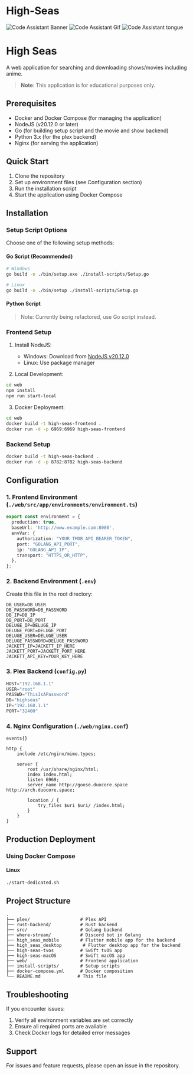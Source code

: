 # High-Seas

![Code Assistant Banner](https://github.com/n0tt1m/code-assistant/raw/main/images/the-girls3.png)
![Code Assistant Gif](https://github.com/n0tt1m/code-assistant/raw/main/images/tits-out.gif)
![Code Assistant tongue](https://github.com/n0tt1m/code-assistant/raw/main/images/tongue.jpg)

# High Seas

A web application for searching and downloading shows/movies including anime.

> **Note**: This application is for educational purposes only.

## Prerequisites

- Docker and Docker Compose (for managing the application)
- NodeJS (v20.12.0 or later)
- Go (for building setup script and the movie and show backend)
- Python 3.x (for the plex backend)
- Nginx (for serving the application)

## Quick Start

1. Clone the repository
2. Set up environment files (see Configuration section)
3. Run the installation script
4. Start the application using Docker Compose

## Installation

### Setup Script Options

Choose one of the following setup methods:

#### Go Script (Recommended)
```bash
# Windows
go build -o ./bin/setup.exe ./install-scripts/Setup.go

# Linux
go build -o ./bin/setup ./install-scripts/Setup.go
```

#### Python Script
> Note: Currently being refactored, use Go script instead.

### Frontend Setup

1. Install NodeJS:
   - Windows: Download from [NodeJS v20.12.0](https://nodejs.org/dist/v20.12.0/node-v20.12.0-x64.msi)
   - Linux: Use package manager

2. Local Development:
```bash
cd web
npm install
npm run start-local
```

3. Docker Deployment:
```bash
cd web
docker build -t high-seas-frontend .
docker run -d -p 6969:6969 high-seas-frontend
```

### Backend Setup

```bash
docker build -t high-seas-backend .
docker run -d -p 8782:8782 high-seas-backend
```

## Configuration

### 1. Frontend Environment (`./web/src/app/environments/environment.ts`)

```typescript
export const environment = {
  production: true,
  baseUrl: 'http://www.example.com:8080',
  envVar: {
    authorization: "YOUR_TMDB_API_BEARER_TOKEN",
    port: "GOLANG_API_PORT",
    ip: "GOLANG_API_IP",
    transport: "HTTPS_OR_HTTP",
  },
};
```

### 2. Backend Environment (`.env`)

Create this file in the root directory:
```env
DB_USER=DB_USER
DB_PASSWORD=DB_PASSWORD
DB_IP=DB_IP
DB_PORT=DB_PORT
DELUGE_IP=DELUGE_IP
DELUGE_PORT=DELUGE_PORT
DELUGE_USER=DELUGE_USER
DELUGE_PASSWORD=DELUGE_PASSWORD
JACKETT_IP=JACKETT_IP_HERE
JACKETT_PORT=JACKETT_PORT_HERE
JACKETT_API_KEY=YOUR_KEY_HERE
```

### 3. Plex Backend (`config.py`)
```python
HOST="192.168.1.1"
USER="root"
PASSWD="ThisIsAPassword"
DB="highseas"
IP="192.168.1.1"
PORT="32400"
```

### 4. Nginx Configuration (`./web/nginx.conf`)

```nginx
events{}

http {
    include /etc/nginx/mime.types;

    server {
        root /usr/share/nginx/html;
        index index.html;
        listen 6969;
        server_name http://goose.duocore.space http://arch.duocore.space;

        location / {
            try_files $uri $uri/ /index.html;
        }
    }
}
```

## Production Deployment

### Using Docker Compose

#### Linux
```bash
./start-dedicated.sh
```

## Project Structure

```
.
├── plex/                   # Plex API
├── rust-backend/           # Rust backend
├── src/                    # Golang backend
├── where-stream/           # Discord bot in Golang
├── high_seas_mobile        # Flutter mobile app for the backend
├── high_seas_desktop        # Flutter desktop app for the backend
├── high-seas-tvos          # Swift tvOS app
├── high-seas-macOS         # Swift macOS app
├── web/                    # Frontend application
├── install-scripts/        # Setup scripts
├── docker-compose.yml      # Docker composition
└── README.md              # This file
```

## Troubleshooting

If you encounter issues:
1. Verify all environment variables are set correctly
2. Ensure all required ports are available
3. Check Docker logs for detailed error messages

## Support

For issues and feature requests, please open an issue in the repository.
